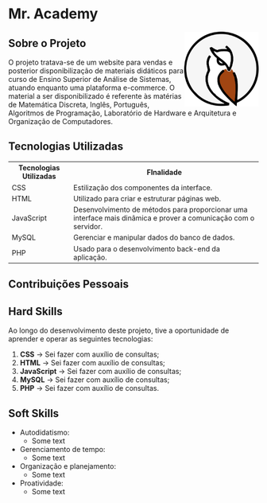 # Mr. Academy

<img src="/docs/owl.png" align="right" width="150" height="150">

## **Sobre o Projeto**

O projeto tratava-se de um website para vendas e posterior disponibilização de materiais didáticos para curso de Ensino Superior de Análise de Sistemas, atuando enquanto uma plataforma e-commerce. O material a ser disponibilizado é referente às matérias de Matemática Discreta, Inglês, Português, Algoritmos de Programação, Laboratório de Hardware e Arquitetura e Organização de Computadores.

## **Tecnologias Utilizadas**

<table>
    <tr>
        <th>Tecnologias Utilizadas</th>
        <th>FInalidade</th>
    </tr>
    <tr>
        <td>CSS</td>
        <td align="justify">Estilização dos componentes da interface.</td>
    </tr>
    <tr>
        <td>HTML</td>
        <td align="left">Utilizado para criar e estruturar páginas web.</td>
    </tr>
    <tr>
        <td>JavaScript</td>
        <td align="left">Desenvolvimento de métodos para proporcionar uma interface mais dinâmica e prover a comunicação com o servidor.</td>
    </tr>
    <tr>
        <td>MySQL</td>
        <td align="left">Gerenciar e manipular dados do banco de dados.</td>
    </tr>
    <tr>
        <td>PHP</td>
        <td align="left">Usado para o desenvolvimento back-end da aplicação.</td>

</table>

## **Contribuições Pessoais**

## **Hard Skills**

Ao longo do desenvolvimento deste projeto, tive a oportunidade de aprender e operar as seguintes tecnologias:

   1. **CSS** &#8594; Sei fazer com auxílio de consultas;
   3. **HTML** &#8594; Sei fazer com auxílio de consultas;
   3. **JavaScript** &#8594; Sei fazer com auxílio de consultas;
   4. **MySQL** &#8594; Sei fazer com auxílio de consultas;
   5. **PHP** &#8594; Sei fazer com auxílio de consultas.

## **Soft Skills**

* Autodidatismo:
    - Some text
* Gerenciamento de tempo:
    - Some text
* Organização e planejamento:
    - Some text
* Proatividade:
   - Some text

